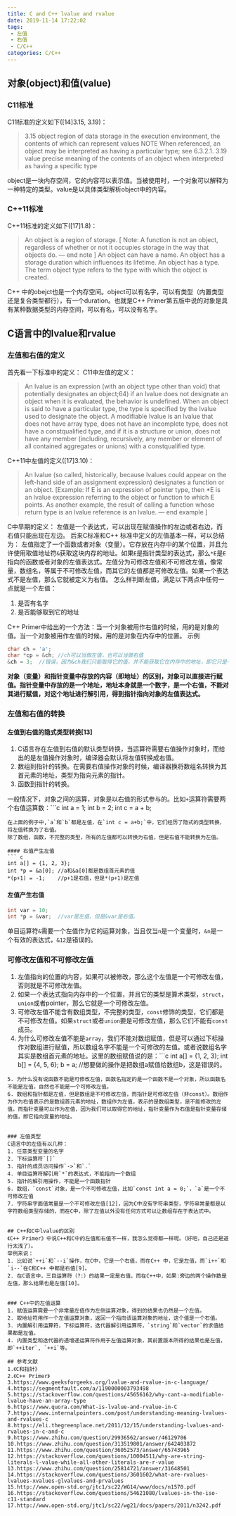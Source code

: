 ```yaml
---
title: C and C++ lvalue and rvalue
date: 2019-11-14 17:22:02
tags:
 - 左值
 - 右值
 - C/C++
categories: C/C++
---
```


## 对象(object)和值(value)
### C11标准
C11标准的定义如下([14]3.15, 3.19)：
> 3.15 object
region of data storage in the execution environment, the contents of which can represent values
NOTE When referenced, an object may be interpreted as having a particular type; see 6.3.2.1.
> 3.19 value
precise meaning of the contents of an object when interpreted as having a specific type

object是一块内存空间，它的内容可以表示值。当被使用时，一个对象可以解释为一种特定的类型。value是以具体类型解析object中的内容。

### C++11标准
C++11标准的定义如下([17]1.8)：
> An object is a region of storage. [ Note: A function is not an object, regardless of whether or not it occupies storage in the way that objects do. — end note ] 
> An object can have a name. 
> An object has a storage duration which influences its lifetime. 
> An object has a type. 
> The term object type refers to the type with which the object is created.

C++ 中的obejct也是一个内存空间。object可以有名字，可以有类型（内置类型还是复合类型都行），有一个duration。也就是C++ Primer第五版中说的对象是具有某种数据类型的内存空间，可以有名，可以没有名字。

## C语言中的lvalue和rvalue
### 左值和右值的定义
首先看一下标准中的定义：
C11中左值的定义：
> An lvalue is an expression (with an object type other than void) that potentially designates an object;64) if an lvalue does not designate an object when it is evaluated, the behavior is undefined. When an object is said to have a particular type, the type is specified by the lvalue used to designate the object. A modifiable lvalue is an lvalue that does not have array type, does not have an incomplete type, does not have a constqualified type, and if it is a structure or union, does not have any member (including, recursively, any member or element of all contained aggregates or unions) with a constqualified type.

C++11中左值的定义([17]3.10)：
> An lvalue (so called, historically, because lvalues could appear on the left-hand side of an assignment expression) designates a function or an object. [Example: If E is an expression of pointer type, then *E is an lvalue expression referring to the object or function to which E points. As another example, the result of calling a function whose return type is an lvalue reference is an lvalue. — end example ]

C中早期的定义：
左值是一个表达式，可以出现在赋值操作的左边或者右边，而右值只能出现在左边。
后来C标准和C++ 标准中定义的左值基本一样，可以总结为：
左值指定了一个函数或者对象（变量）。它存放在内存中的某个位置，并且允许使用取值地址符`&`获取这块内存的地址。如果`E`是指针类型的表达式，那么`*E`是`E`指向的函数或者对象的左值表达式。左值分为可修改左值和不可修改左值，像常量，数组名，等属于不可修改左值，而其它的左值都是可修改左值。如果一个表达式不是左值，那么它就被定义为右值。
怎么样判断左值，满足以下两点中任何一点就是一个左值：
1. 是否有名字
2. 是否能够取到它的地址

C++ Primer中给出的一个方法：当一个对象被用作右值的时候，用的是对象的值。当一个对象被用作左值的时候，用的是对象在内存中的位置。
示例
```c
char ch = 'a';
char *cp = &ch; //ch可以当做左值，也可以当做右值
&ch = 3;  //错误，因为&ch我们只能取得它的值，并不能获取它在内存中的地址，即它只是一个右值，不能当做左值。
```
**对象（变量）和指针变量中存放的内容（即地址）的区别，对象可以直接进行赋值。指针变量中存放的是一个地址，地址本身就是一个数字，是一个右值，不能对其进行赋值，对这个地址进行解引用，得到指针指向对象的左值表达式。**

### 左值和右值的转换
#### 左值到右值的隐式类型转换[13]
1. C语言存在左值到右值的默认类型转换，当运算符需要右值操作对象时，而给出的是左值操作对象时，编译器会默认将左值转换成右值。
2. 数组到指针的转换。在需要右值操作对象的时候，编译器换将数组名转换为其首元素的地址，类型为指向元素的指针。
3. 函数到指针的转换。

一般情况下，对象之间的运算，对象是以右值的形式参与的。比如`+`运算符需要两个右值运算数：```c
int a = 1;
int b = 2;
int c = a + b;
```
在上面的例子中,`a`和`b`都是左值，在`int c = a+b;`中，它们经历了隐式的类型转换，将左值转换为了右值。
除了数组，函数，不完整的类型，所有的左值都可以转换为右值，但是右值不能转换为左值。

#### 右值产生左值
``` c
int a[] = {1, 2, 3};
int *p = &a[0]; //a和&a[0]都是数组首元素的值
*(p+1) = -1;    //p+1是右值，但是*(p+1)是左值
```

#### 左值产生右值
``` c
int var = 10;
int *p = &var;  //var是左值，但是&var是右值。
```
单目运算符`&`需要一个左值作为它的运算对象，当且仅当`n`是一个变量时，`&n`是一个有效的表达式，`&12`是错误的。


### 可修改左值和不可修改左值
1. 左值指向的位置的内容，如果可以被修改，那么这个左值是一个可修改左值，否则就是不可修改左值。
2. 如果一个表达式指向内存中的一个位置，并且它的类型是算术类型，`struct`，`union`或者pointer，那么它就是一个可修改左值。
3. 可修改左值不能含有数组类型，不完整的类型，`const`修饰的类型，它们都是不可修改左值。如果`struct`或者`union`要是可修改左值，那么它们不能有`const`成员。
4. 为什么可修改左值不能是`array`，我们不能对数组赋值，但是可以通过下标操作对数组进行赋值，所以数组名字不能是一个可修改的左值。或者说数组名字其实是数组首元素的地址。这里的数组赋值说的是：```c
int a[] = {1, 2, 3};
int b[] = {4, 5, 6};
b = a;  //想要做的操作是把数组a赋值给数组b，这是错误的。
```
5. 为什么没有说函数不能是可修改左值，函数名指定的是一个函数不是一个对象，所以函数名不能是左值，自然也不能是一个可修改左值。
6. 数组和指针都是左值，但是数组是不可修改左值，而指针是可修改左值（非const）。数组作为作为右值表示的是数组首元素的地址，数组作为左值，表示的是数组类型，是不能修改的左值。而指针变量可以作为左值，因为我们可以取得它的地址，指针变量作为右值是指针变量存储的值，即它指向变量的地址。


### 左值类型
C语言中的左值有以几种：
1. 任意类型变量的名字
2. 下标运算符`[]`
3. 指针的成员访问操作`->`和`.`
4. 单目运算符解引用`*`的表达式，不能指向一个数组
5. 指针的解引用操作，不能是一个函数指针
6. 数组，`const`对象，是一个不可修改左值，比如`const int a = 0;`，`a`是一个不可修改左值
7. 字符串字面值常量是一个不可修改左值[12]，因为C中没有字符串类型，字符串常量都是以字符数组类型存储的，而在C中，除了左值以外没有任何方式可以让数组存在于表达式中。


## C++和C中lvalue的区别
《C++ Primer》中说C++和C中的左值和右值不一样，我怎么觉得都一样呢。（好吧，自己还是道行太浅了）。
举例来说：
1. 比如说`++i`和`--i`操作，在C中，它是一个右值，而在C++ 中，它是左值，而`i++`和`i--`在C和C++ 中都是右值[9]。
2. 在C语言中，三目运算符（?:）的结果一定是右值，而在C++中，如果:旁边的两个操作数是左值，那么结果也是左值[10]。


### C++中的左值运算
1. 赋值运算需要一个非常量左值作为左侧运算对象，得到的结果也仍然是一个左值。
2. 取地址符用作一个左值运算对象，返回一个指向该运算对象的地址，这个值是一个右值。
3. 内置解引用运算符，下标运算符，迭代器解引用运算符，`string`和`vector`的求值结果都是左值。
4. 内置类型和迭代器的递增递运算符作用于左值运算对象，其前置版本所得的结果也是左值，即`++iter`, `++i`等。

## 参考文献
1.《C和指针》
2.《C++ Primer》
3.https://www.geeksforgeeks.org/lvalue-and-rvalue-in-c-language/
4.https://segmentfault.com/a/1190000003793498
5.https://stackoverflow.com/questions/45656162/why-cant-a-modifiable-lvalue-have-an-array-type
6.https://www.quora.com/What-is-lvalue-and-rvalue-in-C
7.https://www.internalpointers.com/post/understanding-meaning-lvalues-and-rvalues-c
8.https://eli.thegreenplace.net/2011/12/15/understanding-lvalues-and-rvalues-in-c-and-c
9.https://www.zhihu.com/question/29936562/answer/46129706
10.https://www.zhihu.com/question/313519801/answer/642403872
11.https://www.zhihu.com/question/36052573/answer/65743965
12.https://stackoverflow.com/questions/10004511/why-are-string-literals-l-value-while-all-other-literals-are-r-value
13.https://www.zhihu.com/question/25814721/answer/31648501
14.https://stackoverflow.com/questions/3601602/what-are-rvalues-lvalues-xvalues-glvalues-and-prvalues
15.http://www.open-std.org/jtc1/sc22/WG14/www/docs/n1570.pdf
16.https://stackoverflow.com/questions/54621080/lvalues-in-the-iso-c11-standard
17.http://www.open-std.org/jtc1/sc22/wg21/docs/papers/2011/n3242.pdf

